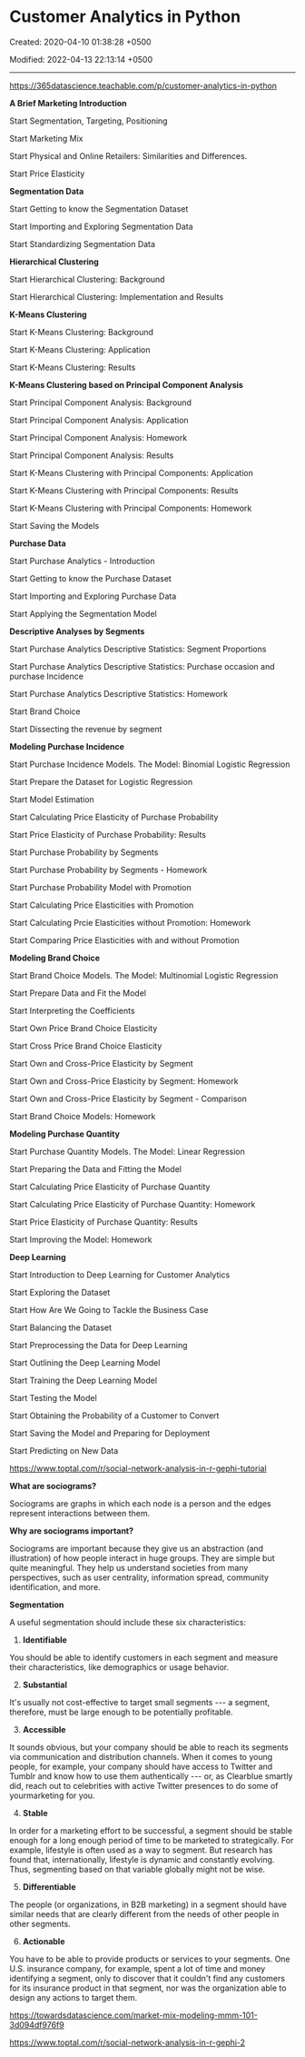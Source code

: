 # Customer Analytics in Python

Created: 2020-04-10 01:38:28 +0500

Modified: 2022-04-13 22:13:14 +0500

---

<https://365datascience.teachable.com/p/customer-analytics-in-python>



**A Brief Marketing Introduction**

Start Segmentation, Targeting, Positioning

Start Marketing Mix

Start Physical and Online Retailers: Similarities and Differences.

Start Price Elasticity



**Segmentation Data**

Start Getting to know the Segmentation Dataset

Start Importing and Exploring Segmentation Data

Start Standardizing Segmentation Data



**Hierarchical Clustering**

Start Hierarchical Clustering: Background

Start Hierarchical Clustering: Implementation and Results



**K-Means Clustering**

Start K-Means Clustering: Background

Start K-Means Clustering: Application

Start K-Means Clustering: Results



**K-Means Clustering based on Principal Component Analysis**

Start Principal Component Analysis: Background

Start Principal Component Analysis: Application

Start Principal Component Analysis: Homework

Start Principal Component Analysis: Results

Start K-Means Clustering with Principal Components: Application

Start K-Means Clustering with Principal Components: Results

Start K-Means Clustering with Principal Components: Homework

Start Saving the Models



**Purchase Data**

Start Purchase Analytics - Introduction

Start Getting to know the Purchase Dataset

Start Importing and Exploring Purchase Data

Start Applying the Segmentation Model



**Descriptive Analyses by Segments**

Start Purchase Analytics Descriptive Statistics: Segment Proportions

Start Purchase Analytics Descriptive Statistics: Purchase occasion and purchase Incidence

Start Purchase Analytics Descriptive Statistics: Homework

Start Brand Choice

Start Dissecting the revenue by segment



**Modeling Purchase Incidence**

Start Purchase Incidence Models. The Model: Binomial Logistic Regression

Start Prepare the Dataset for Logistic Regression

Start Model Estimation

Start Calculating Price Elasticity of Purchase Probability

Start Price Elasticity of Purchase Probability: Results

Start Purchase Probability by Segments

Start Purchase Probability by Segments - Homework

Start Purchase Probability Model with Promotion

Start Calculating Price Elasticities with Promotion

Start Calculating Prcie Elasticities without Promotion: Homework

Start Comparing Price Elasticities with and without Promotion



**Modeling Brand Choice**

Start Brand Choice Models. The Model: Multinomial Logistic Regression

Start Prepare Data and Fit the Model

Start Interpreting the Coefficients

Start Own Price Brand Choice Elasticity

Start Cross Price Brand Choice Elasticity

Start Own and Cross-Price Elasticity by Segment

Start Own and Cross-Price Elasticity by Segment: Homework

Start Own and Cross-Price Elasticity by Segment - Comparison

Start Brand Choice Models: Homework



**Modeling Purchase Quantity**

Start Purchase Quantity Models. The Model: Linear Regression

Start Preparing the Data and Fitting the Model

Start Calculating Price Elasticity of Purchase Quantity

Start Calculating Price Elasticity of Purchase Quantity: Homework

Start Price Elasticity of Purchase Quantity: Results

Start Improving the Model: Homework



**Deep Learning**

Start Introduction to Deep Learning for Customer Analytics

Start Exploring the Dataset

Start How Are We Going to Tackle the Business Case

Start Balancing the Dataset

Start Preprocessing the Data for Deep Learning

Start Outlining the Deep Learning Model

Start Training the Deep Learning Model

Start Testing the Model

Start Obtaining the Probability of a Customer to Convert

Start Saving the Model and Preparing for Deployment

Start Predicting on New Data



<https://www.toptal.com/r/social-network-analysis-in-r-gephi-tutorial>

**What are sociograms?**

Sociograms are graphs in which each node is a person and the edges represent interactions between them.



**Why are sociograms important?**

Sociograms are important because they give us an abstraction (and illustration) of how people interact in huge groups. They are simple but quite meaningful. They help us understand societies from many perspectives, such as user centrality, information spread, community identification, and more.



**Segmentation**

A useful segmentation should include these six characteristics:

1.  **Identifiable**

You should be able to identify customers in each segment and measure their characteristics, like demographics or usage behavior.

2.  **Substantial**

It's usually not cost-effective to target small segments --- a segment, therefore, must be large enough to be potentially profitable.

3.  **Accessible**

It sounds obvious, but your company should be able to reach its segments via communication and distribution channels. When it comes to young people, for example, your company should have access to Twitter and Tumblr and know how to use them authentically --- or, as Clearblue smartly did, reach out to celebrities with active Twitter presences to do some of yourmarketing for you.

4.  **Stable**

In order for a marketing effort to be successful, a segment should be stable enough for a long enough period of time to be marketed to strategically. For example, lifestyle is often used as a way to segment. But research has found that, internationally, lifestyle is dynamic and constantly evolving. Thus, segmenting based on that variable globally might not be wise.

5.  **Differentiable**

The people (or organizations, in B2B marketing) in a segment should have similar needs that are clearly different from the needs of other people in other segments.

6.  **Actionable**

You have to be able to provide products or services to your segments. One U.S. insurance company, for example, spent a lot of time and money identifying a segment, only to discover that it couldn't find any customers for its insurance product in that segment, nor was the organization able to design any actions to target them.



<https://towardsdatascience.com/market-mix-modeling-mmm-101-3d094df976f9>

<https://www.toptal.com/r/social-network-analysis-in-r-gephi-2>
